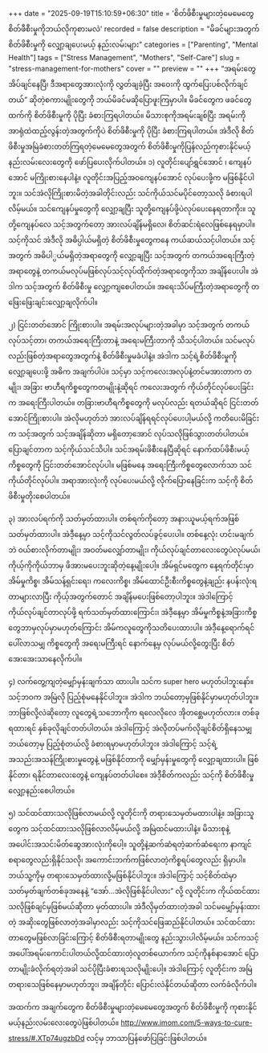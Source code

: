 +++
date = "2025-09-19T15:10:59+06:30"
title = 'စိတ်ဖိစီးမှုများတဲ့မေမေတွေ စိတ်ဖီစီးမှုကိုဘယ်လိုကုစားမလဲ'
recorded = false
description = "မိခင်များအတွက် စိတ်ဖိစီးမှုကို လျှော့ချပေးမယ့် နည်းလမ်းများ"
categories = ["Parenting", "Mental Health"]
tags = ["Stress Management", "Mothers", "Self-Care"]
slug = "stress-management-for-mothers"
cover = ""
preview = ""
+++
“အရမ်းတွေအိပ်ချင်နေပြီ၊ ဒီအရာတွေအားလုံးကို လွှတ်ချခဲ့ပြီး အဝေးကို ထွက်ပြေးပစ်လိုက်ချင်တယ်” ဆိုတဲ့စကားမျိုးတွေကို ဘယ်မိခင်မဆိုပြောဖူးကြမှာပါ။ မိခင်တွေက ဖခင်တွေထက်ကို စိတ်ဖိစီးမှုကို ပိုပြီး ခံစားကြရပါတယ်။ မိသားစုကိုအရမ်းချစ်ပြီး အရမ်းကို အာရုံထဲထည့်လွန်းတဲ့အတွက်ကိုပဲ စိတ်ဖိစီးမှုကို ပိုပြီး ခံစားကြရပါတယ်။ အဲဒီလို စိတ်ဖိစီးမှုအမြဲခံစားတတ်ကြရတဲ့မေမေတွေအတွက် စိတ်ဖိစီးမှုကိုပြန်လည်ကုစားနိုင်မယ့်နည်းလမ်းလေးတွေကို ဖော်ပြပေးလိုက်ပါတယ်။
၁) လူတိုင်းပျော်ရွှင်အောင် ၊ ကျေနပ်အောင် မကြိုးစားနေပါနဲ့။
လူတိုင်းအပြည့်အဝကျေနပ်အောင် လုပ်ပေးဖို့က မဖြစ်နိုင်ပါဘူး။ သင်အဲလိုကြိုးစားမိတဲ့အခါတိုင်းလည်း သင်ကိုယ်သင်မပိုင်တော့သလို ခံစားရပါလိမ့်မယ်။ သင်ကျေနပ်မှုတွေကို လျှော့ချပြီး သူတို့ကျေနပ်ဖို့ပဲလုပ်ပေးနေရတာကိုး။ သူတို့ကျေနပ်လေ သင့်အတွက်တော့ အားလပ်ချိန်မရှိလေ၊ စိတ်ဆင်းရဲလေဖြစ်နေရမှာပါ။ သင့်ကိုသင် အဲဒီလို အဓိပ္ပါယ်မရှိတဲ့ စိတ်ဖိစီးမှုတွေကနေ ကယ်ဆယ်သင့်ပါတယ်။ သင့်အတွက် အဓိပါ္ပယ်မရှိတဲ့အရာတွေကို လျှော့ချပြီး သင့်အတွက် တကယ်အရေးကြီးတဲ့အရာတွေနဲ့ တကယ်မလုပ်မဖြစ်လုပ်သင့်လုပ်ထိုက်တဲ့အရာတွေကိုသာ အချိန်ပေးပါ။ အဲဒါက သင့်အတွက် စိတ်ဖိစီးမှု လျှော့ကျစေပါတယ်။ အရေးသိပ်မကြီးတဲ့အရာတွေကို တဖြေးဖြေးချင်းလျှော့ချလိုက်ပါ။

၂) ငြင်းတတ်အောင် ကြိုးစားပါ။
အရမ်းအလုပ်များတဲ့အခါမှာ သင့်အတွက် တကယ်လုပ်သင့်တာ၊ တကယ်အရေးကြီးတာနဲ့ အရေးမကြီးတာကို သိသင့်ပါတယ်။ သင်မလုပ်လည်းဖြစ်တဲ့အရာတွေအတွက်နဲ့ စိတ်ဖိစီးမှုမခံပါနဲ့။ အဲဒါက သင့်ရဲ့စိတ်ဖိစီးမှုကို လျှော့ချပေးဖို့ အဓိက အချက်ပါပဲ။ သင့်မှာ သင့်ကလေးအလုပ်နဲ့တင်မအားတာက တမျိုး၊ အခြား ဗာဟီရကိစ္စတွေကတမျိုးနဲ့ဆိုရင် ကလေးအတွက် ကိုယ်တိုင်လုပ်ပေးခြင်းက အရေးကြီးပါတယ်။ တခြားဗာဟီရကိစ္စတွေကို မလုပ်လည်း ရတယ်ဆိုရင် ငြင်းတတ်အောင်ကြိုးစားပါ။ အဲလိုမဟုတ်ဘဲ အားလပ်ချိန်ရရင်လုပ်ပေးပါ့မယ်လို့ ကတိပေးမိခြင်းက သင့်အတွက် သင့်အချိန်ဆိုတာ မရှိတော့အောင် လုပ်သလိုဖြစ်သွားတတ်ပါတယ်။ ပြောချင်တာက သင့်ကိုယ်သင်သိပါ။ သင်အရမ်းဖိစီးနေပြီဆိုရင် နောက်ထပ်ဖိစီးမယ့်ကိစ္စတွေကို ငြင်းတတ်အောင်လုပ်ပါ။ မဖြစ်မနေ အရေးကြီးကိစ္စတွေလောက်သာ သင်ကိုယ်တိုင်လုပ်ပါ။ အရာအားလုံးကို လုပ်ပေးမယ်လို့ လိုက်ပြောနေခြင်းက သင့်ကို စိတ်ဖိစီးမှုတိုးစေပါတယ်။

၃) အားလပ်ရက်ကို သတ်မှတ်ထားပါ။
တစ်ရက်ကိုတော့ အနားယူမယ့်ရက်အဖြစ်သတ်မှတ်ထားပါ။ အဲဒီ့နေ့မှာ သင့်ကိုသင်လွတ်လပ်ခွင့်ပေးပါ။ တစ်နေ့လုံး ဟင်းမချက်ဘဲ ဝယ်စားလိုက်တာမျိုး၊ အဝတ်မလျှော်တာမျိုး၊ ကိုယ်လုပ်ချင်တာလေးတွေပဲလုပ်မယ်၊ ကိုယ့်ကိုကိုယ်ဘာမှ ဖိအားမပေးဘူးဆိုတဲ့နေ့မျိုးပေါ့။ အိမ်ရှင်မတွေက နေ့ရက်တိုင်းမှာ အိမ်မှုကိစ္စ၊ အိမ်သန့်ရှင်းရေး၊ ကလေးကိစ္စ၊ အိမ်ထောင်ဦးစီးကိစ္စတွေနဲ့ချည်း နပန်းလုံးရတာများလာပြီး ကိုယ့်အတွက်တောင် အချိန်မပေးဖြစ်တော့ပါဘူး။ အဲဒါကြောင့် ကိုယ်လုပ်ချင်တာလုပ်ဖို့ ရက်သတ်မှတ်ထားကြောင်း၊ အဲဒီ့နေ့မှာ အိမ်မှုကိစ္စနဲ့အခြားကိစ္စတွေဘာမှလုပ်မှာမဟုတ်ကြောင်း အိမ်ကလူတွေကိုသတိပေးထားပါ။ အဲဒီ့နေ့ရောက်ရင် ပေါ်လာသမျှ ကိစ္စတွေကို အရေးမကြီးရင် နောက်နေ့မှ လုပ်မယ်လို့တွေးပြီး စိတ်အေးအေးသာနေလိုက်ပါ။

၄) လက်တွေ့ကျတဲ့မျှော်မှန်းချက်သာ ထားပါ။
သင်က super hero မဟုတ်ပါဘူးနော်။ သင့်ဘဝက အမြဲလို ပြည့်စုံမနေနိုင်ပါဘူး။ အဲဒါက ဘယ်တော့မှဖြစ်နိုင်မှာမဟုတ်ပါဘူး။ ဘာဖြစ်လို့လဲဆိုတော့ လူတွေရဲ့သဘောကိုက ရလေလိုလေ အိုတစ္ဆေမဟုတ်လား။ တစ်ခုရထားရင် နှစ်ခုလိုချင်တတ်ပါတယ်။ အဲဒါကြောင့် အဲလိုတပ်မက်လိုချင်စိတ်ရှိနေသမျှ ဘယ်တော့မှ ပြည့်စုံတယ်လို့ ခံစားရမှာမဟုတ်ပါဘူး။ အဲဒါကြောင့် သင့်ရဲ့အသည်းအသန်ကြိုးစားမှုတွေနဲ့ မဖြစ်နိုင်တာကို မျှော်မှန်းမှုတွေကို လျှော့ချထားပါ။ ဖြစ်နိုင်တာ၊ ရနိုင်တာလေးတွေနဲ့ ကျေနပ်တတ်ပါစေ။ အဲဒီ့စိတ်ကလည်း သင့်ကို စိတ်ဖိစီးမှုလျှော့နည်းစေပါတယ်။

၅) သင်ထင်ထားသလိုဖြစ်လာမယ်လို့ လူတိုင်းကို တရားသေမှတ်မထားပါနဲ့။
အခြားသူတွေက သင့်ထင်ထားသလိုဖြစ်လာလိမ့်မယ်လို့ အမြဲထင်မထားပါနဲ့။ မိသားစုနဲ့ အပေါင်းအသင်းမိတ်ဆွေအားလုံးကိုပေါ့။ သူတို့နဲ့ဆက်ဆံရတဲ့ဆက်ဆံရေးက နာကျင်စရာတွေလည်းရှိနိုင်သလို၊ အကောင်းဘက်ကဖြစ်လာတဲ့ကိစ္စရပ်တွေလည်း ရှိမှာပါ။ ဘယ်သူ့ကိုမှ တရားသေမှတ်ထားလို့မဖြစ်နိုင်ပါဘူး။ အဲဒါကြောင့် သင့်စိတ်ထဲမှာ သတ်မှတ်ချက်တစ်ခုအနေနဲ့ “အော်…အဲလိုဖြစ်နိုင်ပါလား” လို့ လူတိုင်းက ကိုယ်ထင်ထားသလိုဖြစ်ချင်မှဖြစ်မယ်ဆိုတာ မှတ်ထားပါ။ အဲဒီလိုမှတ်ထားတဲ့အခါ သင်မမျှော်မှန်းထားတဲ့ အဆိုးတွေဖြစ်လာတဲ့အခါမှာလည်း သင့်ကိုသင်ဖြေဆည်နိုင်ပါတယ်။ သင်ထင်ထားတာတွေမဖြစ်လာခြင်းကြောင့် စိတ်ဖိစီးရတာမျိုးတွေ နည်းသွားပါလိမ့်မယ်။ သင်ကသင့်အပေါ်အရမ်းကောင်းပါတယ်လို့ထင်ထားတဲ့လူတစ်ယောက်က သင့်ကိုနစ်နာအောင် ပြောတာမျိုးခံလိုက်ရတဲ့အခါ သင်ပိုပြီးခံစားရသလိုမျိုးပေါ့။ အဲဒါကြောင့် လူတိုင်းက အမြဲတရားသေဖြစ်နေမှာမဟုတ်ဘူး၊ အချိန်တိုင်း ပြောင်းလဲနိုင်တယ်ဆိုတာ လက်ခံလိုက်ပါ။

အထက်က အချက်တွေက စိတ်ဖိစီးမှုများတဲ့မေမေတွေအတွက် စိတ်ဖိစီးမှုကို ကုစားနိုင်မယ့်နည်းလမ်းလေးတွေပဲဖြစ်ပါတယ်။
http://www.imom.com/5-ways-to-cure-stress/#.XTp74ugzbDd လင့်မှ ဘာသာပြန်ဖော်ပြခြင်းဖြစ်ပါတယ်။ 